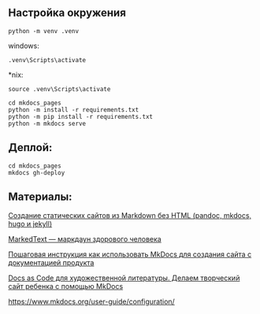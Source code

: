 ## Настройка окружения

```
python -m venv .venv
```

windows:
```
.venv\Scripts\activate
```

*nix:
```
source .venv\Scripts\activate
```

```
cd mkdocs_pages
python -m install -r requirements.txt
python -m pip install -r requirements.txt
python -m mkdocs serve
```

## Деплой:

```
cd mkdocs_pages
mkdocs gh-deploy
```


## Материалы:

[Создание статических сайтов из Markdown без HTML (pandoc, mkdocs, hugo и jekyll)](https://habr.com/ru/articles/826474/)

[MarkedText — маркдаун здорового человека](https://habr.com/ru/articles/536448/)

[Пошаговая инструкция как использовать MkDocs для создания сайта с документацией продукта](https://habr.com/ru/companies/rostelecom/articles/570098/)

[Docs as Code для художественной литературы. Делаем творческий сайт ребенка с помощью MkDocs](https://habr.com/ru/articles/720584/)

https://www.mkdocs.org/user-guide/configuration/
